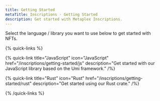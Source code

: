 ```yaml
---
title: Getting Started
metaTitle: Inscriptions - Getting Started
description: Get started with Metaplex Inscriptions.
---
```


Select the language / library you want to use below to get started with NFTs.

{% quick-links %}

{% quick-link title="JavaScript" icon="JavaScript" href="/inscriptions/getting-started/js" description="Get started with our JavaScript library based on the Umi framework." /%}

{% quick-link title="Rust" icon="Rust" href="/inscriptions/getting-started/rust" description="Get started using our Rust crate." /%}

{% /quick-links %}
